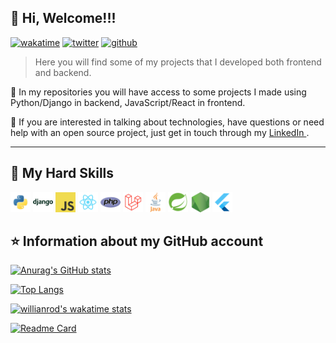 
<!--
**marcosferreira/marcosferreira** is a ✨ _special_ ✨ repository because its `README.md` (this file) appears on your GitHub profile.

Here are some ideas to get you started:

- 🔭 I’m currently working on ...
- 🌱 I’m currently learning ...
- 👯 I’m looking to collaborate on ...
- 🤔 I’m looking for help with ...
- 💬 Ask me about ...
- 📫 How to reach me: ...
- 😄 Pronouns: ...
- ⚡ Fun fact: ...
-->

## 👋 Hi, Welcome!!!

[![wakatime](https://wakatime.com/badge/user/c0fbdaff-30aa-440d-813e-367df1382790.svg)](https://wakatime.com/@c0fbdaff-30aa-440d-813e-367df1382790)
[![twitter](https://img.shields.io/twitter/follow/marcosdev_?label=followers&logo=twitter&color=%23007ec6&style=plastic)](https://twitter.com/marcosdev_)
[![github](https://img.shields.io/github/followers/marcosferreira?logo=github&style=plastic)](https://github.com/marcosferreira?tab=followers)

> Here you will find some of my projects that I developed both frontend and backend.

🔭 In my repositories you will have access to some projects I made using Python/Django in backend, JavaScript/React in frontend.

💬 If you are interested in talking about technologies, have questions or need help with an open source project, just get in touch through my <a href="https://www.linkedin.com/in/marcosferreira-work" target="_blank"> LinkedIn </a> .

----

## 🚀 My Hard Skills
<code><img height="32" src="https://raw.githubusercontent.com/github/explore/80688e429a7d4ef2fca1e82350fe8e3517d3494d/topics/python/python.png" alt="Python"/></code>
<code><img height="32" src="https://raw.githubusercontent.com/github/explore/80688e429a7d4ef2fca1e82350fe8e3517d3494d/topics/django/django.png" alt="Django"/></code>
<code><img height="32" src="https://raw.githubusercontent.com/github/explore/80688e429a7d4ef2fca1e82350fe8e3517d3494d/topics/javascript/javascript.png" alt="Javascript"/></code>
<code><img height="32" src="https://raw.githubusercontent.com/github/explore/80688e429a7d4ef2fca1e82350fe8e3517d3494d/topics/react/react.png" alt="React"/></code>
<code><img height="32" src="https://raw.githubusercontent.com/github/explore/80688e429a7d4ef2fca1e82350fe8e3517d3494d/topics/php/php.png" alt="PHP"/></code>
<code><img height="32" src="https://raw.githubusercontent.com/github/explore/80688e429a7d4ef2fca1e82350fe8e3517d3494d/topics/laravel/laravel.png" alt="Laravel"/></code>
<code><img height="32" src="https://raw.githubusercontent.com/github/explore/80688e429a7d4ef2fca1e82350fe8e3517d3494d/topics/java/java.png" alt="JAVA"/></code>
<code><img height="32" src="https://raw.githubusercontent.com/github/explore/80688e429a7d4ef2fca1e82350fe8e3517d3494d/topics/spring-boot/spring-boot.png" alt="SPRING-BOOT"/></code>
<code><img height="32" src="https://raw.githubusercontent.com/github/explore/80688e429a7d4ef2fca1e82350fe8e3517d3494d/topics/nodejs/nodejs.png" alt="Nodejs"/></code>
<code><img height="32" src="https://raw.githubusercontent.com/github/explore/80688e429a7d4ef2fca1e82350fe8e3517d3494d/topics/flutter/flutter.png" alt="Flutter"/></code>



## ⭐ Information about my GitHub account
[![Anurag's GitHub stats](https://github-readme-stats.vercel.app/api?username=marcosferreira)](https://github.com/marcosferreira?tab=repositories)

[![Top Langs](https://github-readme-stats.vercel.app/api/top-langs/?username=marcosferreira)](https://github.com/marcosferreira/github-readme-stats)

[![willianrod's wakatime stats](https://github-readme-stats.vercel.app/api/wakatime?username=marcosferreira)](https://wakatime.com/@marcosferreira)

[![Readme Card](https://github-readme-stats.vercel.app/api/pin/?username=marcosferreira&repo=github-readme-stats)](https://github.com/marcosferreira/github-readme-stats)




